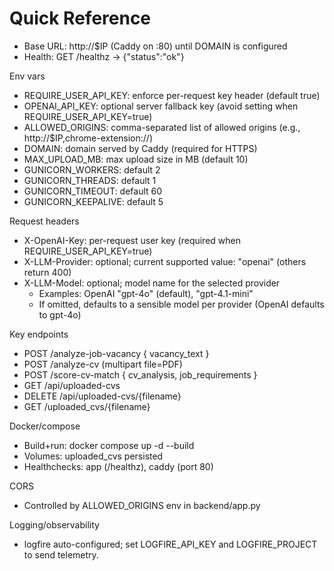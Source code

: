 # Quick Reference

- Base URL: http://$IP (Caddy on :80) until DOMAIN is configured
- Health: GET /healthz -> {"status":"ok"}

Env vars
- REQUIRE_USER_API_KEY: enforce per-request key header (default true)
- OPENAI_API_KEY: optional server fallback key (avoid setting when REQUIRE_USER_API_KEY=true)
- ALLOWED_ORIGINS: comma-separated list of allowed origins (e.g., http://$IP,chrome-extension://<id>)
- DOMAIN: domain served by Caddy (required for HTTPS)
- MAX_UPLOAD_MB: max upload size in MB (default 10)
- GUNICORN_WORKERS: default 2
- GUNICORN_THREADS: default 1
- GUNICORN_TIMEOUT: default 60
- GUNICORN_KEEPALIVE: default 5

Request headers
- X-OpenAI-Key: per-request user key (required when REQUIRE_USER_API_KEY=true)
- X-LLM-Provider: optional; current supported value: "openai" (others return 400)
- X-LLM-Model: optional; model name for the selected provider
  - Examples: OpenAI "gpt-4o" (default), "gpt-4.1-mini"
  - If omitted, defaults to a sensible model per provider (OpenAI defaults to gpt-4o)

Key endpoints
- POST /analyze-job-vacancy { vacancy_text }
- POST /analyze-cv (multipart file=PDF)
- POST /score-cv-match { cv_analysis, job_requirements }
- GET /api/uploaded-cvs
- DELETE /api/uploaded-cvs/{filename}
- GET /uploaded_cvs/{filename}

Docker/compose
- Build+run: docker compose up -d --build
- Volumes: uploaded_cvs persisted
- Healthchecks: app (/healthz), caddy (port 80)

CORS
- Controlled by ALLOWED_ORIGINS env in backend/app.py

Logging/observability
- logfire auto-configured; set LOGFIRE_API_KEY and LOGFIRE_PROJECT to send telemetry.
